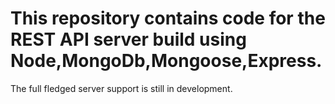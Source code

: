 # This repository contains code for the REST API server build using Node,MongoDb,Mongoose,Express.
The full fledged server support is still in development.
